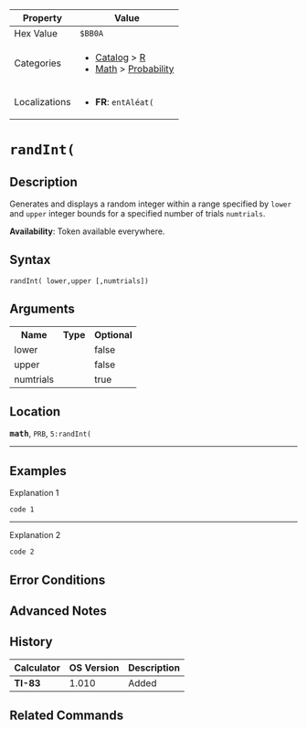 | Property      | Value |
|---------------|-------|
| Hex Value     | `$BB0A`|
| Categories    | <ul><li>[Catalog](<../categories/Catalog.md>) > [R](<../categories/Catalog.md#R>)</li><li>[Math](<../categories/Math.md>) > [Probability](<../categories/Math.md#Probability>)</li></ul> |
| Localizations | <ul><li><b>FR</b>: `entAléat(`</li></ul> |

# `randInt(`

## Description
Generates and displays a random integer within a range specified by `lower` and `upper` integer bounds for a specified number of trials `numtrials`.


<b>Availability</b>: Token available everywhere.

## Syntax
`randInt( lower,upper [,numtrials])`

## Arguments
<table>
<tr><th>Name</th><th>Type</th><th>Optional</th></tr>

<tr><td>lower</td><td></td><td>false</td></tr>

<tr><td>upper</td><td></td><td>false</td></tr>

<tr><td>numtrials</td><td></td><td>true</td></tr>

</table>

## Location
<tt><kbd><b>math</b></kbd></tt>, `PRB`, `5:randInt(`
<hr>

## Examples

Explanation 1
```ti-basic
code 1
```
---
Explanation 2
```ti-basic
code 2
```

## Error Conditions


## Advanced Notes


## History
| Calculator | OS Version | Description |
|------------|------------|-------------|
| <b>TI-83</b> | 1.010 | Added |

## Related Commands

